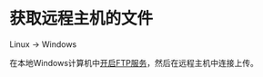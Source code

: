 # 获取远程主机的文件

Linux → Windows

在本地Windows计算机中[开启FTP服务](https://blog.csdn.net/qq_44697035/article/details/96481448)，然后在远程主机中连接上传。


